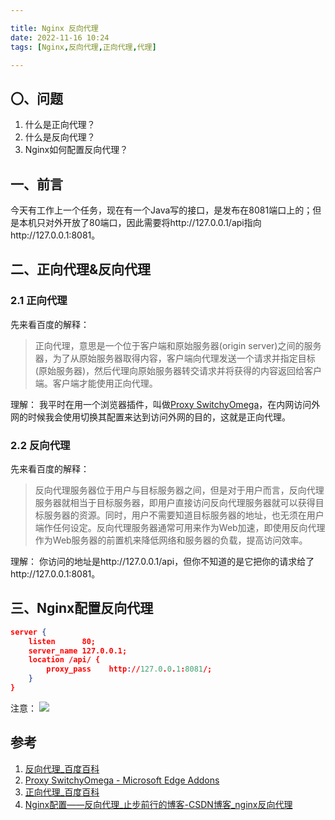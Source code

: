 ```yaml
---

title: Nginx 反向代理
date: 2022-11-16 10:24
tags: [Nginx,反向代理,正向代理,代理]

---
```


## 〇、问题
1. 什么是正向代理？
2. 什么是反向代理？
3. Nginx如何配置反向代理？

## 一、前言
今天有工作上一个任务，现在有一个Java写的接口，是发布在8081端口上的；但是本机只对外开放了80端口，因此需要将http://127.0.0.1/api指向http://127.0.0.1:8081。

<!-- more -->

## 二、正向代理&反向代理
### 2.1 正向代理
先来看百度的解释：
> 正向代理，意思是一个位于客户端和原始服务器(origin server)之间的服务器，为了从原始服务器取得内容，客户端向代理发送一个请求并指定目标(原始服务器)，然后代理向原始服务器转交请求并将获得的内容返回给客户端。客户端才能使用正向代理。

理解：
我平时在用一个浏览器插件，叫做[Proxy SwitchyOmega](https://microsoftedge.microsoft.com/addons/detail/proxy-switchyomega/fdbloeknjpnloaggplaobopplkdhnikc)，在内网访问外网的时候我会使用切换其配置来达到访问外网的目的，这就是正向代理。

### 2.2 反向代理
先来看百度的解释：
> 反向代理服务器位于用户与目标服务器之间，但是对于用户而言，反向代理服务器就相当于目标服务器，即用户直接访问反向代理服务器就可以获得目标服务器的资源。同时，用户不需要知道目标服务器的地址，也无须在用户端作任何设定。反向代理服务器通常可用来作为Web加速，即使用反向代理作为Web服务器的前置机来降低网络和服务器的负载，提高访问效率。

理解：
你访问的地址是http://127.0.0.1/api，但你不知道的是它把你的请求给了http://127.0.0.1:8081。


## 三、Nginx配置反向代理
```json
server {
	listen      80;
	server_name 127.0.0.1;
	location /api/ {
		proxy_pass    http://127.0.0.1:8081/;
	}
}
```
注意：
![](https://pic-1313582683.cos.ap-chongqing.myqcloud.com/2022/202211161052920.png)

## 参考
1. [反向代理_百度百科](https://baike.baidu.com/item/%E5%8F%8D%E5%90%91%E4%BB%A3%E7%90%86/7793488)
2. [Proxy SwitchyOmega - Microsoft Edge Addons](https://microsoftedge.microsoft.com/addons/detail/proxy-switchyomega/fdbloeknjpnloaggplaobopplkdhnikc)
3. [正向代理_百度百科](https://baike.baidu.com/item/%E6%AD%A3%E5%90%91%E4%BB%A3%E7%90%86/9524799)
4. [ Nginx配置——反向代理_止步前行的博客-CSDN博客_nginx反向代理](https://blog.csdn.net/zxd1435513775/article/details/102508463)